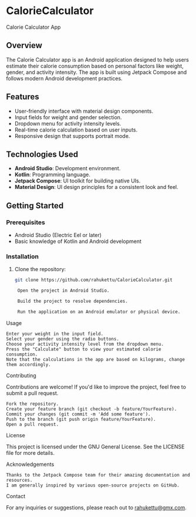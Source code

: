 # CalorieCalculator
Calorie Calculator App

## Overview

The Calorie Calculator app is an Android application designed to help users estimate their calorie consumption based on personal factors like weight, gender, and activity intensity. 
The app is built using Jetpack Compose and follows modern Android development practices.

## Features

- User-friendly interface with material design components.
- Input fields for weight and gender selection.
- Dropdown menu for activity intensity levels.
- Real-time calorie calculation based on user inputs.
- Responsive design that supports portrait mode.

## Technologies Used

- **Android Studio**: Development environment.
- **Kotlin**: Programming language.
- **Jetpack Compose**: UI toolkit for building native UIs.
- **Material Design**: UI design principles for a consistent look and feel.

## Getting Started

### Prerequisites

- Android Studio (Electric Eel or later)
- Basic knowledge of Kotlin and Android development

### Installation

1. Clone the repository:
   ```bash
   git clone https://github.com/rahukettu/CalorieCalculator.git

    Open the project in Android Studio.

    Build the project to resolve dependencies.

    Run the application on an Android emulator or physical device.

Usage

    Enter your weight in the input field.
    Select your gender using the radio buttons.
    Choose your activity intensity level from the dropdown menu.
    Press the "Calculate" button to view your estimated calorie consumption.
    Note that the calculations in the app are based on kilograms, change them accordingly.

Contributing

Contributions are welcome! If you'd like to improve the project, feel free to submit a pull request.

    Fork the repository.
    Create your feature branch (git checkout -b feature/YourFeature).
    Commit your changes (git commit -m 'Add some feature').
    Push to the branch (git push origin feature/YourFeature).
    Open a pull request.

License

This project is licensed under the GNU General License. See the LICENSE file for more details.

Acknowledgements

    Thanks to the Jetpack Compose team for their amazing documentation and resources.
    I am generally inspired by various open-source projects on GitHub.

Contact

For any inquiries or suggestions, please reach out to rahukettu@gmx.com.
